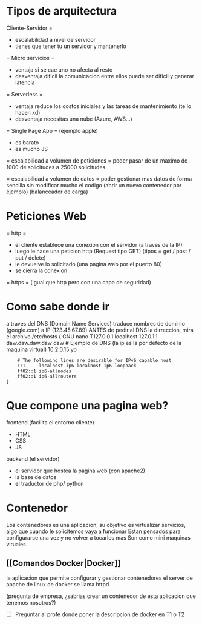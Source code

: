 # Tipos de arquitectura
Cliente-Servidor =
- escalabilidad a nivel de servidor
- tienes que tener tu un servidor y mantenerlo

= Micro servicios =
- ventaja si se cae uno no afecta al resto
- desventaja dificil la comunicacion entre ellos puede ser dificil y generar latencia

= Serverless =
- ventaja reduce los costos iniciales y las tareas de mantenimiento (te lo hacen xd)
- desventaja necesitas una nube (Azure, AWS...)

= Single Page App = (ejemplo apple)
- es barato
- es mucho JS




= escalabilidad a volumen de peticiones =
poder pasar de un maximo de 1000 de solicitudes a 25000 solicitudes

= escalabilidad a volumen de datos =
poder gestionar mas datos de forma sencilla sin modificar mucho el codigo (abrir un nuevo contenedor por ejemplo) (balanceador de carga)

# Peticiones Web
= http = 
- el cliente establece una conexion con el servidor (a traves de la IP)
- luego le hace una peticion http (Request tipo GET) (tipos = get / post / put / delete)
- le devuelve lo solicitado (una pagina web por el puerto 80)
- se cierra la conexion

= https = (igual que http pero con una capa de seguridad)

# Como sabe donde ir
a traves del DNS (Domain Name Services)
traduce nombres de dominio (google.com) a IP (123.45.67.89)
ANTES de pedir al DNS la dirreccion, mira el archivo /etc/hosts
    {
        GNU nano
        T127.0.0.1      localhost
        127.0.1.1       daw.daw.daw.daw daw
        # Ejemplo de DNS (la ip es la por defecto de la maquina virtual)
        10.2.0.15       yo

        # The following lines are desirable for IPv6 capable host
        ::1     localhost ip6-localhost ip6-loopback
        ff02::1 ip6-allnodes
        ff02::1 ip6-allrouters
    }

# Que compone una pagina web?
frontend (facilita el entorno cliente)
- HTML
- CSS
- JS

backend (el servidor)
- el servidor que hostea la pagina web (con apache2)
- la base de datos
- el traductor de php/ python

# Contenedor
Los contenedores es una aplicacion, su objetivo es virtualizar servicios, algo que cuando le solicitemos vaya a funcionar
Estan pensados para configurarse una vez y no volver a tocarlos mas
Son como mini maquinas viruales

## [[Comandos Docker|Docker]] 
la aplicacion que permite configurar y gestionar contenedores
el server de apache de linux de docker se llama httpd

(pregunta de empresa, ¿sabrias crear un contenedor de esta aplicacion que tenemos nosotros?)
- [ ] Preguntar al profe donde poner la descripcion de docker en T1 o T2
